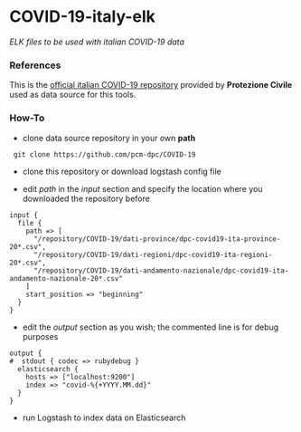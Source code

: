 # COVID-19-italy-elk
_ELK files to be used with italian COVID-19 data_

### References

This is the [official italian COVID-19 repository](https://github.com/pcm-dpc/COVID-19) provided by **Protezione Civile** used as data source for this tools.


### How-To

* clone data source repository in your own **path**

` git clone https://github.com/pcm-dpc/COVID-19`

* clone this repository or download logstash config file

* edit _path_ in the _input_ section and specify the location where you downloaded the repository before

```
input {
  file {
    path => [ 
      "/repository/COVID-19/dati-province/dpc-covid19-ita-province-20*.csv",
      "/repository/COVID-19/dati-regioni/dpc-covid19-ita-regioni-20*.csv",
      "/repository/COVID-19/dati-andamento-nazionale/dpc-covid19-ita-andamento-nazionale-20*.csv"
    ]
    start_position => "beginning"
  }
}
```

* edit the _output_ section as you wish; the commented line is for debug purposes

```
output {
#  stdout { codec => rubydebug }
  elasticsearch {
    hosts => ["localhost:9200"]
    index => "covid-%{+YYYY.MM.dd}"
  }
}
```

* run Logstash to index data on Elasticsearch
